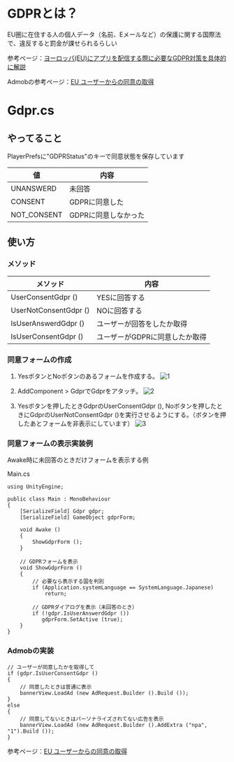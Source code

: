 # GDPRとは？

EU圏に在住する人の個人データ（名前、Eメールなど）の保護に関する国際法で、違反すると罰金が課せられるらしい

参考ページ：[ヨーロッパ(EU)にアプリを配信する際に必要なGDPR対策を具体的に解説](https://note.tatsuo.online/n/n799566a75b15)

Admobの参考ページ：[EU ユーザーからの同意の取得](https://developers.google.com/admob/unity/eu-consent?hl=ja)

# Gdpr.cs

## やってること
PlayerPrefsに"GDPRStatus"のキーで同意状態を保存しています

| 値 | 内容 |
----|---- 
| UNANSWERD | 未回答 |
| CONSENT | GDPRに同意した |
| NOT_CONSENT | GDPRに同意しなかった|

## 使い方

### メソッド
| メソッド | 内容 |
----|---- 
| UserConsentGdpr () | YESに回答する |
| UserNotConsentGdpr () | NOに回答する |
| IsUserAnswerdGdpr () | ユーザーが回答をしたか取得|
| IsUserConsentGdpr () | ユーザーがGDPRに同意したか取得|

### 同意フォームの作成

1. YesボタンとNoボタンのあるフォームを作成する。
![1](https://user-images.githubusercontent.com/26345138/135223979-29558d12-4731-47a7-b2a5-7017c2d1fc7a.png)

2. AddComponent > GdprでGdprをアタッチ。
![2](https://user-images.githubusercontent.com/26345138/135223152-8195d5ed-9741-4ee7-955e-e84adda6a1ac.png)

3. Yesボタンを押したときGdprのUserConsentGdpr (), Noボタンを押したときにGdprのUserNotConsentGdpr ()を実行させるようにする。（ボタンを押したあとフォームを非表示にしています）
![3](https://user-images.githubusercontent.com/26345138/135224974-4cb01dd3-0add-4123-9a9d-d504fec120e9.png)

### 同意フォームの表示実装例

Awake時に未回答のときだけフォームを表示する例

Main.cs
```
using UnityEngine;

public class Main : MonoBehaviour
{
    [SerializeField] Gdpr gdpr;
    [SerializeField] GameObject gdprForm;

    void Awake ()
    {
        ShowGdprForm ();
    }

    // GDPRフォームを表示
    void ShowGdprForm ()
    {
        // 必要なら表示する国を判別
    	if (Application.systemLanguage == SystemLanguage.Japanese)
            return;

        // GDPRダイアログを表示（未回答のとき）
        if (!gdpr.IsUserAnswerdGdpr ())
    	   gdprForm.SetActive (true);
    }
}
```

### Admobの実装

```
// ユーザーが同意したかを取得して
if (gdpr.IsUserConsentGdpr ()
{
    // 同意したときは普通に表示
    bannerView.LoadAd (new AdRequest.Builder ().Build ());
}
else
{
    // 同意してないときはパーソナライズされてない広告を表示
    bannerView.LoadAd (new AdRequest.Builder ().AddExtra ("npa", "1").Build ());
}
```
参考ページ：[EU ユーザーからの同意の取得 ](https://developers.google.com/admob/unity/eu-consent?hl=ja#forward_consent_to_the_google_mobile_ads_sdk)
